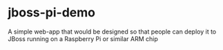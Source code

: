 jboss-pi-demo
=============

A simple web-app that would be designed so that people can deploy it to JBoss running on a Raspberry Pi or similar ARM chip